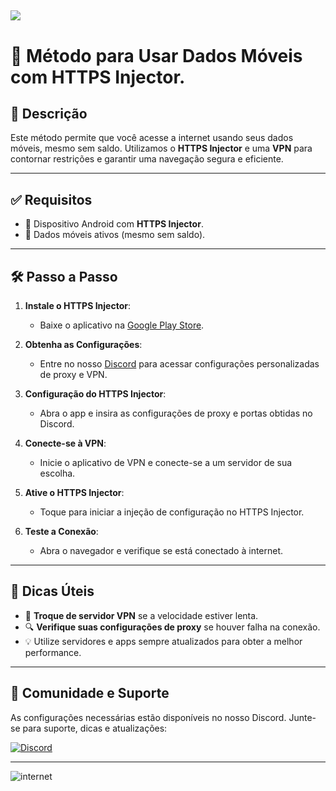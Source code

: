  <a href="#"><img src="https://komarev.com/ghpvc/?username=net&style=for-the-badge&label=Views:&color=ff69b4"/></a>
--- 

# 🚀 Método para Usar Dados Móveis com HTTPS Injector.

## 📄 Descrição

Este método permite que você acesse a internet usando seus dados móveis, mesmo sem saldo. Utilizamos o **HTTPS Injector** e uma **VPN** para contornar restrições e garantir uma navegação segura e eficiente.

---

## ✅ Requisitos

- 📱 Dispositivo Android com **HTTPS Injector**.
- 📶 Dados móveis ativos (mesmo sem saldo).

---

## 🛠️ Passo a Passo

1. **Instale o HTTPS Injector**:
   - Baixe o aplicativo na [Google Play Store](https://play.google.com/store/apps/details?id=stealthvpn.injection).

2. **Obtenha as Configurações**:
   - Entre no nosso [Discord](https://discord.gg/DWKb32QKkJ) para acessar configurações personalizadas de proxy e VPN.

3. **Configuração do HTTPS Injector**:
   - Abra o app e insira as configurações de proxy e portas obtidas no Discord.

4. **Conecte-se à VPN**:
   - Inicie o aplicativo de VPN e conecte-se a um servidor de sua escolha.

5. **Ative o HTTPS Injector**:
   - Toque para iniciar a injeção de configuração no HTTPS Injector.

6. **Teste a Conexão**:
   - Abra o navegador e verifique se está conectado à internet.

---

## 🔧 Dicas Úteis

- 🔄 **Troque de servidor VPN** se a velocidade estiver lenta.
- 🔍 **Verifique suas configurações de proxy** se houver falha na conexão.
- 💡 Utilize servidores e apps sempre atualizados para obter a melhor performance.

---

## 🔗 Comunidade e Suporte

As configurações necessárias estão disponíveis no nosso Discord. Junte-se para suporte, dicas e atualizações:

[![Discord](https://img.shields.io/static/v1?logo=discord&label=&message=Discord&color=5865F2&style=for-the-badge)](https://discord.gg/DWKb32QKkJ)

---



![internet](https://github.com/tskbrasil/imagens/blob/b1fb03d27128abb8c979795b80a8bccd78d7e126/tutorial%20gif.gif)



